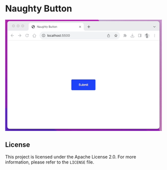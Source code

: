 # Naughty Button

![screen record](ss.gif)

## License

This project is licensed under the Apache License 2.0. For more information, please refer to the `LICENSE` file.
